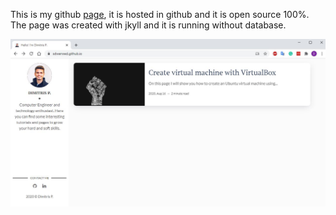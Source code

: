This is my github [page](https://sdwerwed.github.io/), it is hosted in github and it is open source 100%. The page was created with jkyll and it is running without database.

![Home Page](/assets/img/home-page.jpg "Home Page")
